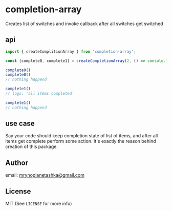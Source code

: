 # completion-array

Creates list of switches and invoke callback after all switches get switched
## api
```js
import { createComplitionArray } from 'completion-array';

const [complete0, complete1] = createCompletionArray(2, () => console.log('all items completed'));

complete0()
complete0()
// nothing happend

complete1()
// logs: 'all items completed'

complete1()
// nothing happend
```
## use case
Say your code should keep completion state of list of items, and after all items get complete perform some action. It's exactly the reason behind creation of this package.

## Author
email:
mrynoplanetashka@gmail.com

## License
MIT (See `LICENSE` for more info)